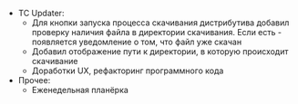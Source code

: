  * TC Updater:
	* Для кнопки запуска процесса скачивания дистрибутива добавил проверку наличия файла в директории скачивания. Если есть - появляется уведомление о том, что файл уже скачан
	* Добавил отображение пути к директории, в которую происходит скачивание
	* Доработки UX, рефакторинг программного кода
* Прочее:
	* Еженедельная планёрка